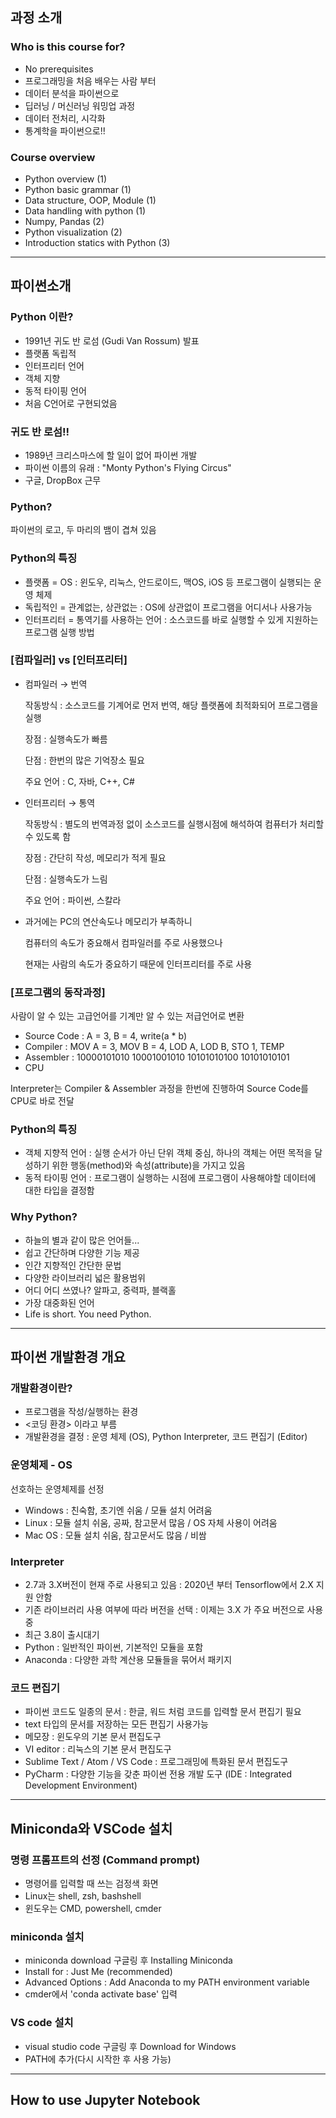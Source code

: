 ## 과정 소개

### Who is this course for?
* No prerequisites
* 프로그래밍을 처음 배우는 사람 부터
* 데이터 분석을 파이썬으로
* 딥러닝 / 머신러닝 워밍업 과정
* 데이터 전처리, 시각화
* 통계학을 파이썬으로!!

### Course overview
* Python overview (1)
* Python basic grammar (1)
* Data structure, OOP, Module (1)
* Data handling with python (1)
* Numpy, Pandas (2)
* Python visualization (2)
* Introduction statics with Python (3)

---

## 파이썬소개

### Python 이란?
* 1991년 귀도 반 로섬 (Gudi Van Rossum) 발표
* 플랫폼 독립적
* 인터프리터 언어
* 객체 지향
* 동적 타이핑 언어
* 처음 C언어로 구현되었음

### 귀도 반 로섬!!
* 1989년 크리스마스에 할 일이 없어 파이썬 개발
* 파이썬 이름의 유래 : "Monty Python's Flying Circus"
* 구글, DropBox 근무

### Python?
파이썬의 로고, 두 마리의 뱀이 겹쳐 있음

### Python의 특징
* 플랫폼 = OS : 윈도우, 리눅스, 안드로이드, 맥OS, iOS 등 프로그램이 실행되는 운영 체제
* 독립적인 = 관계없는, 상관없는 : OS에 상관없이 프로그램을 어디서나 사용가능
* 인터프리터 = 통역기를 사용하는 언어 : 소스코드를 바로 실행할 수 있게 지원하는 프로그램 실행 방법

### [컴파일러] vs [인터프리터]
* 컴파일러 → 번역

  작동방식 : 소스코드를 기계어로 먼저 번역, 해당 플랫폼에 최적화되어 프로그램을 실행

  장점 : 실행속도가 빠름

  단점 : 한번의 많은 기억장소 필요

  주요 언어 : C, 자바, C++, C#

* 인터프리터 → 통역

  작동방식 : 별도의 번역과정 없이 소스코드를 실행시점에 해석하여 컴퓨터가 처리할 수 있도록 함

  장점 : 간단히 작성, 메모리가 적게 필요

  단점 : 실행속도가 느림

  주요 언어 : 파이썬, 스칼라

* 과거에는 PC의 연산속도나 메모리가 부족하니

  컴퓨터의 속도가 중요해서 컴파일러를 주로 사용했으나

  현재는 사람의 속도가 중요하기 때문에 인터프리터를 주로 사용

### [프로그램의 동작과정]
사람이 알 수 있는 고급언어를 기계만 알 수 있는 저급언어로 변환
* Source Code : A = 3, B = 4, write(a * b)
* Compiler : MOV A = 3, MOV B = 4, LOD A, LOD B, STO 1, TEMP
* Assembler : 10000101010 10001001010 10101010100 10101010101
* CPU

Interpreter는 Compiler & Assembler 과정을 한번에 진행하여 Source Code를 CPU로 바로 전달

### Python의 특징
* 객체 지향적 언어 : 실행 순서가 아닌 단위 객체 중심, 하나의 객체는 어떤 목적을 달성하기 위한 행동(method)와 속성(attribute)을 가지고 있음
* 동적 타이핑 언어 : 프로그램이 실행하는 시점에 프로그램이 사용해야할 데이터에 대한 타입을 결정함

### Why Python?
* 하늘의 별과 같이 많은 언어들...
* 쉽고 간단하며 다양한 기능 제공
* 인간 지향적인 간단한 문법
* 다양한 라이브러리 넓은 활용범위
* 어디 어디 쓰였나? 알파고, 중력파, 블랙홀
* 가장 대중화된 언어
* Life is short. You need Python.

---

## 파이썬 개발환경 개요

### 개발환경이란?
* 프로그램을 작성/실행하는 환경
* <코딩 환경> 이라고 부름
* 개발환경을 결정 : 운영 체제 (OS), Python Interpreter, 코드 편집기 (Editor)

### 운영체제 - OS
선호하는 운영체제를 선정

* Windows : 친숙함, 초기엔 쉬움 / 모듈 설치 어려움
* Linux : 모듈 설치 쉬움, 공짜, 참고문서 많음 / OS 자체 사용이 어려움
* Mac OS : 모듈 설치 쉬움, 참고문서도 많음 / 비쌈

### Interpreter
* 2.7과 3.X버전이 현재 주로 사용되고 있음 : 2020년 부터 Tensorflow에서 2.X 지원 안함
* 기존 라이브러리 사용 여부에 따라 버전을 선택 : 이제는 3.X 가 주요 버전으로 사용중
* 최근 3.8이 출시대기
* Python : 일반적인 파이썬, 기본적인 모듈을 포함
* Anaconda : 다양한 과학 계산용 모듈들을 묶어서 패키지

### 코드 편집기
* 파이썬 코드도 일종의 문서 : 한글, 워드 처럼 코드를 입력할 문서 편집기 필요
* text 타입의 문서를 저장하는 모든 편집기 사용가능
* 메모장 : 윈도우의 기본 문서 편집도구
* VI editor : 리눅스의 기본 문서 편집도구
* Sublime Text / Atom / VS Code : 프로그래밍에 특화된 문서 편집도구
* PyCharm : 다양한 기능을 갖춘 파이썬 전용 개발 도구 (IDE : Integrated Development Environment)

---

## Miniconda와 VSCode 설치

### 명령 프롬프트의 선정 (Command prompt)
* 명령어를 입력할 때 쓰는 검정색 화면
* Linux는 shell, zsh, bashshell
* 윈도우는 CMD, powershell, cmder

### miniconda 설치
* miniconda download 구글링 후 Installing Miniconda
* Install for : Just Me (recommended)
* Advanced Options : Add Anaconda to my PATH environment variable
* cmder에서 'conda activate base' 입력

### VS code 설치
* visual studio code 구글링 후 Download for Windows
* PATH에 추가(다시 시작한 후 사용 가능)

---

## How to use Jupyter Notebook


